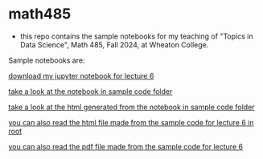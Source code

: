 # math485

* this repo contains the sample notebooks for my teaching of "Topics in Data Science", Math 485, Fall 2024, at Wheaton College.


Sample notebooks are:

[download my jupyter notebook for lecture 6](sample_code/tabular_data/tabular_data_06.ipynb)

[take a look at the notebook in sample code folder ](https://github.com/yingli/math485/blob/main/sample_code/tabular_data/tabular_data_06.ipynb)

[take a look at the html generated from the notebook in sample code folder ](sample_code/tabular_data/tabular_data_06.html)

[you can also read the html file made from the sample code for lecture 6 in root](tabular_data_06.html)

[you can also read the pdf file made from the sample code for lecture 6](tabular_data_06.pdf)


